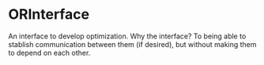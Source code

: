 # ORInterface

An interface to develop optimization. Why the interface? To being able to stablish communication between them (if desired), but without making them to depend on each other.